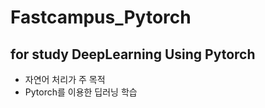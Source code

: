 # Fastcampus_Pytorch

## for study DeepLearning Using Pytorch

-   자연어 처리가 주 목적
-   Pytorch를 이용한 딥러닝 학습
